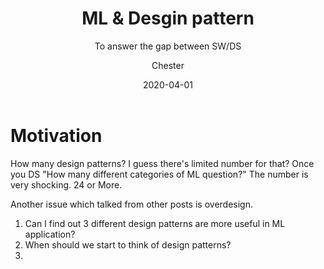 ﻿---
layout:     post
title:      ML &  Desgin pattern
subtitle:   To answer the gap between SW/DS
date:       2020-04-01
author:    Chester
catalog: true
tags:
	-paper
---
# Motivation
How many design patterns? I guess there's limited number for that? Once you DS "How many different categories of ML question?" The number is very shocking. 24 or More.

Another issue which talked from other posts is  overdesign. 
1. Can I find out 3 different design patterns are more useful in ML application? 
2. When should we start to think of design patterns?
3. 
<!--stackedit_data:
eyJoaXN0b3J5IjpbLTE1OTM1MTI0ODJdfQ==
-->